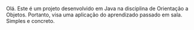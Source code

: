 Olá. Este é um projeto desenvolvido em Java na disciplina de Orientação a Objetos. 
Portanto, visa uma aplicação do aprendizado passado em sala. Simples e concreto. 